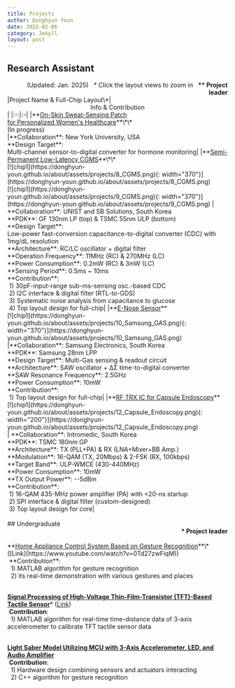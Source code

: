 ```yaml
---
title: Projects
author: Donghyun Youn
date: 2022-02-06
category: Jekyll
layout: post
---
```


## Research Assistant
<div style="text-align: right">(Updated: Jan. 2025)&nbsp;&nbsp;&nbsp;* Click the layout views to zoom in&nbsp;&nbsp;&nbsp;<b>** Project leader</b></div>


<div class="table-wrapper" markdown="block">
|Project Name & Full-Chip Layout\*|<center>Info & Contribution</center>|
|:-:|:-|
|**<u>On-Skin Sweat-Sensing Patch <br> for Personalized Women's Healthcare</u>**\*\* <br> (In progress) <br> |**Collaboration**: New York University, USA <br> **Design Target**: <br>Multi-channel sensor-to-digital converter for hormone monitoring|
|**<u>Semi-Permanent Low-Latency CGMS</u>**\*\* <br>[![chip1](https://donghyun-youn.github.io/about/assets/projects/8_CGMS.png){: width="370"}](https://donghyun-youn.github.io/about/assets/projects/8_CGMS.png) <br> [![chip1](https://donghyun-youn.github.io/about/assets/projects/9_CGMS.png){: width="370"}](https://donghyun-youn.github.io/about/assets/projects/9_CGMS.png) |  **Collaboration**: UNIST and SB Solutions, South Korea <br> **PDK**: GF 130nm LP (top) & TSMC 55nm ULP (bottom) <br> **Design Target**: <br> Low-power fast-conversion capacitance-to-digital converter (CDC) with 1mg/dL resolution <br> **Architecture**: RC/LC oscillator + digital filter <br> **Operation Frequency**: 11MHz (RC) & 270MHz (LC) <br> **Power Consumption**: 0.2mW (RC) & 3mW (LC)<br> **Sensing Period**: 0.5ms ~ 10ms <br> **Contribution**: <br> &nbsp;1) 30pF-input-range sub-ms-sensing osc.-based CDC<br> &nbsp;2) I2C interface & digital filter (RTL-to-GDS) <br> &nbsp;3) Systematic noise analysis from capacitance to glucose <br> &nbsp;4) Top layout design for full-chip|
|**<u>E-Nose Sensor</u>** <br>[![chip1](https://donghyun-youn.github.io/about/assets/projects/10_Samsung_GAS.png){: width="370"}](https://donghyun-youn.github.io/about/assets/projects/10_Samsung_GAS.png) <br> |**Collaboration**: Samsung Electronics, South Korea <br> **PDK**: Samsung 28nm LPP <br> **Design Target**: Multi-Gas sensing & readout circuit <br> **Architecture**: SAW oscillator + ΔΣ time-to-digital converter<br> **SAW Resonance Frequency**: 2.5GHz <br> **Power Consumption**: 10mW <br> **Contribution**: <br> &nbsp;1) Top layout design for full-chip|
|**<u>RF TRX IC for Capsule Endoscopy</u>** <br> [![chip1](https://donghyun-youn.github.io/about/assets/projects/12_Capsule_Endoscopy.png){: width="200"}](https://donghyun-youn.github.io/about/assets/projects/12_Capsule_Endoscopy.png) <br> | **Collaboration**: Intromedic, South Korea <br> **PDK**: TSMC 180nm GP <br> **Architecture**: TX (PLL+PA) & RX (LNA+Mixer+BB Amp.) <br> **Modulation**: 16-QAM (TX, 20Mbps) & 2-FSK (RX, 100kbps) <br> **Target Band**: ULP-WMCE (430-440MHz)<br> **Power Consumption**: 10mW<br> **TX Output Power**: --5dBm<br> **Contribution**: <br> &nbsp;1) 16-QAM 435-MHz power amplifier (PA) with <20-ns startup <br> &nbsp;2) SPI interface & digital filter (custom-designed) <br> &nbsp;3) Top layout design for core|

</div>
<br>
## Undergraduate
<div style="text-align: right"><b>* Project leader</b></div><br>
**<u>Home Appliance Control System Based on Gesture Recognition</u>**\* ([Link](https://www.youtube.com/watch?v=0Td27zwFiqM)) <br>
&nbsp;**Contribution**: <br>&nbsp; 1) MATLAB algorithm for gesture recognition <br>&nbsp; 2) its real-time demonstration with various gestures and places <br><br>

**<u>Signal Processing of High-Voltage Thin-Film-Transistor (TFT)-Based Tactile Sensor</u>**\* ([Link](https://sites.google.com/view/ndllab/research/%EC%97%B0%EA%B5%AC%EB%B0%A9%ED%96%A5/biomimetic-tactile-sensor)) <br>
&nbsp;**Contribution**: <br>&nbsp; 1) MATLAB algorithm for real-time time-distance data of 3-axis accelerometer to calibrate TFT tactile sensor data <br><br>

**<u>Light Saber Model Utilizing MCU with 3-Axis Accelerometer, LED, and Audio Amplifier</u>** <br>
&nbsp;**Contribution**: <br>&nbsp; 1) Hardware design combining sensors and actuators interacting <br>&nbsp; 2) C++ algorithm for gesture recognition
